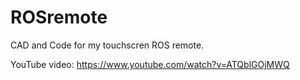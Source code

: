 # ROSremote

CAD and Code for my touchscren ROS remote.

YouTube video: https://www.youtube.com/watch?v=ATQblGOjMWQ
